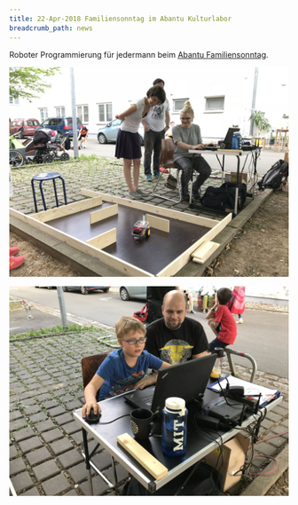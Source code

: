 ```yaml
---
title: 22-Apr-2018 Familiensonntag im Abantu Kulturlabor
breadcrumb_path: news
---
```


Roboter Programmierung für jedermann beim [Abantu Familiensonntag](https://www.facebook.com/abantu.kulturlabor/posts/1643032049084755).

![Familiensonntag 1](images/2018-04-22_Familiensonntag1.jpg)

![Familiensonntag 2](images/2018-04-22_Familiensonntag2.jpg)
